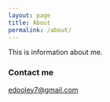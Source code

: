 ```yaml
---
layout: page
title: About
permalink: /about/
---
```


This is information about me.

### Contact me

[edooley7@gmail.com](mailto:edooley7@gmail.com)
